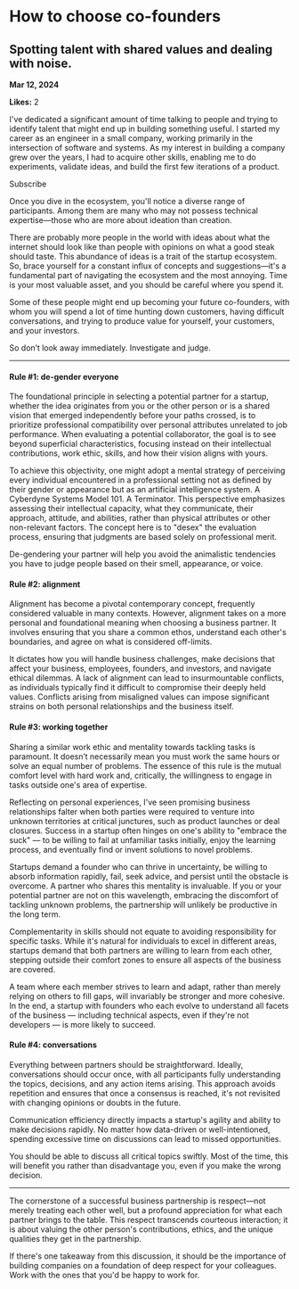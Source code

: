 # How to choose co-founders

## Spotting talent with shared values and dealing with noise.

**Mar 12, 2024**

**Likes:** 2

I've dedicated a significant amount of time talking to people and trying to identify talent that might end up in building something useful. I started my career as an engineer in a small company, working primarily in the intersection of software and systems. As my interest in building a company grew over the years, I had to acquire other skills, enabling me to do experiments, validate ideas, and build the first few iterations of a product.

Subscribe

Once you dive in the ecosystem, you'll notice a diverse range of participants. Among them are many who may not possess technical expertise—those who are more about ideation than creation.

There are probably more people in the world with ideas about what the internet should look like than people with opinions on what a good steak should taste. This abundance of ideas is a trait of the startup ecosystem. So, brace yourself for a constant influx of concepts and suggestions—it's a fundamental part of navigating the ecosystem and the most annoying. Time is your most valuable asset, and you should be careful where you spend it.

Some of these people might end up becoming your future co-founders, with whom you will spend a lot of time hunting down customers, having difficult conversations, and trying to produce value for yourself, your customers, and your investors.

So don’t look away immediately. Investigate and judge.

* * *

#### Rule #1: de-gender everyone

The foundational principle in selecting a potential partner for a startup, whether the idea originates from you or the other person or is a shared vision that emerged independently before your paths crossed, is to prioritize professional compatibility over personal attributes unrelated to job performance. When evaluating a potential collaborator, the goal is to see beyond superficial characteristics, focusing instead on their intellectual contributions, work ethic, skills, and how their vision aligns with yours.

To achieve this objectivity, one might adopt a mental strategy of perceiving every individual encountered in a professional setting not as defined by their gender or appearance but as an artificial intelligence system. A Cyberdyne Systems Model 101. A Terminator. This perspective emphasizes assessing their intellectual capacity, what they communicate, their approach, attitude, and abilities, rather than physical attributes or other non-relevant factors. The concept here is to "desex" the evaluation process, ensuring that judgments are based solely on professional merit.

De-gendering your partner will help you avoid the animalistic tendencies you have to judge people based on their smell, appearance, or voice. 

#### Rule #2: alignment

Alignment has become a pivotal contemporary concept, frequently considered valuable in many contexts. However, alignment takes on a more personal and foundational meaning when choosing a business partner. It involves ensuring that you share a common ethos, understand each other's boundaries, and agree on what is considered off-limits.

It dictates how you will handle business challenges, make decisions that affect your business, employees, founders, and investors, and navigate ethical dilemmas. A lack of alignment can lead to insurmountable conflicts, as individuals typically find it difficult to compromise their deeply held values. Conflicts arising from misaligned values can impose significant strains on both personal relationships and the business itself.

#### Rule #3: working together

Sharing a similar work ethic and mentality towards tackling tasks is paramount. It doesn’t necessarily mean you must work the same hours or solve an equal number of problems. The essence of this rule is the mutual comfort level with hard work and, critically, the willingness to engage in tasks outside one's area of expertise.

Reflecting on personal experiences, I've seen promising business relationships falter when both parties were required to venture into unknown territories at critical junctures, such as product launches or deal closures. Success in a startup often hinges on one's ability to "embrace the suck" — to be willing to fail at unfamiliar tasks initially, enjoy the learning process, and eventually find or invent solutions to novel problems.

Startups demand a founder who can thrive in uncertainty, be willing to absorb information rapidly, fail, seek advice, and persist until the obstacle is overcome. A partner who shares this mentality is invaluable. If you or your potential partner are not on this wavelength, embracing the discomfort of tackling unknown problems, the partnership will unlikely be productive in the long term.

Complementarity in skills should not equate to avoiding responsibility for specific tasks. While it's natural for individuals to excel in different areas, startups demand that both partners are willing to learn from each other, stepping outside their comfort zones to ensure all aspects of the business are covered. 

A team where each member strives to learn and adapt, rather than merely relying on others to fill gaps, will invariably be stronger and more cohesive. In the end, a startup with founders who each evolve to understand all facets of the business — including technical aspects, even if they're not developers — is more likely to succeed.

#### Rule #4: conversations 

Everything between partners should be straightforward. Ideally, conversations should occur once, with all participants fully understanding the topics, decisions, and any action items arising. This approach avoids repetition and ensures that once a consensus is reached, it's not revisited with changing opinions or doubts in the future.

Communication efficiency directly impacts a startup's agility and ability to make decisions rapidly. No matter how data-driven or well-intentioned, spending excessive time on discussions can lead to missed opportunities. 

You should be able to discuss all critical topics swiftly. Most of the time, this will benefit you rather than disadvantage you, even if you make the wrong decision.

* * *

The cornerstone of a successful business partnership is respect—not merely treating each other well, but a profound appreciation for what each partner brings to the table. This respect transcends courteous interaction; it is about valuing the other person's contributions, ethics, and the unique qualities they get in the partnership. 

If there's one takeaway from this discussion, it should be the importance of building companies on a foundation of deep respect for your colleagues. Work with the ones that you'd be happy to work for.

